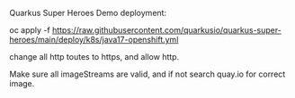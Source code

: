 
Quarkus Super Heroes Demo deployment:

oc apply -f https://raw.githubusercontent.com/quarkusio/quarkus-super-heroes/main/deploy/k8s/java17-openshift.yml

change all http toutes to https, and allow http.

Make sure all imageStreams are valid, and if not search quay.io for correct image.

